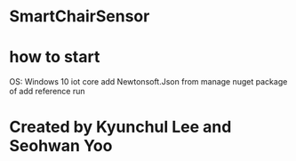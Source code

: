 # SmartChairSensor

# how to start
OS: Windows 10 iot core
add Newtonsoft.Json from manage nuget package of add reference
run

# Created by Kyunchul Lee and Seohwan Yoo
